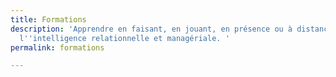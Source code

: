 ```yaml
---
title: Formations
description: 'Apprendre en faisant, en jouant, en présence ou à distance, pour redynamiser
  l''intelligence relationnelle et managériale. '
permalink: formations

---
```

